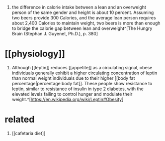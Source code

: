 1. the difference in calorie intake between a lean and an overweight person of the same gender and height is about 10 percent. Assuming two beers provide 300 Calories, and the average lean person requires about 2,400 Calories to maintain weight, two beers is more than enough to bridge the calorie gap between lean and overweight^[The Hungry Brain (Stephan J. Guyenet, Ph.D.), p. 380]

# [[physiology]]
1. Although [[leptin]] reduces [[appetite]] as a circulating signal, obese individuals generally exhibit a higher circulating concentration of leptin than normal weight individuals due to their higher [[body fat percentage|percentage body fat]]. These people show resistance to leptin, similar to resistance of insulin in type 2 diabetes, with the elevated levels failing to control hunger and modulate their weight.^[https://en.wikipedia.org/wiki/Leptin#Obesity]

# related
1. [[cafetaria diet]]